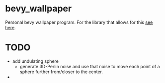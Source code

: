 # bevy_wallpaper

Personal bevy wallpaper program. For the library that allows for this [see here](https://github.com/calacuda/bevy-linux-wallpaper).

# TODO

- add undulating sphere
  - generate 3D-Perlin noise and use that noise to move each point of a sphere further from/closer to the center.
- 
